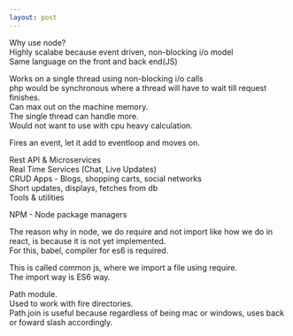 ```yaml
---
layout: post
---
```

  

Why use node?  
Highly scalabe because event driven, non-blocking i/o model  
Same language on the front and back end(JS)  
  

Works on a single thread using non-blocking i/o calls  
	php would be synchronous where a thread will have to wait till request finishes.  
	Can max out on the machine memory.  
The single thread can handle more.  
Would not want to use with cpu heavy calculation.  
  

Fires an event, let it add to eventloop and moves on.  
  
Rest API & Microservices  
Real Time Services (Chat, Live Updates)  
CRUD Apps - Blogs, shopping carts, social networks  
	Short updates, displays, fetches from db  
Tools & utilities  
  
NPM - Node package managers  
  

The reason why in node, we do require and not import like how we do in react, is because it is not yet implemented.  
For this, babel, compiler for es6 is required.  
  

This is called common js, where we import a file using require.  
The import way is ES6 way.  
  

Path module.  
Used to work with fire directories.  
Path.join is useful because regardless of being mac or windows, uses back or foward slash accordingly.
